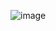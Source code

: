 ![image](https://github.com/ankit9aur/WeatherApp/assets/82629507/fdf98d36-adc6-43fd-94bd-02a527bd4ae0)
